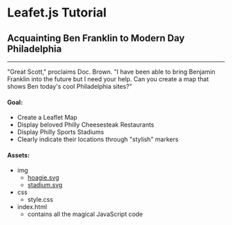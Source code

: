 Leafet.js Tutorial
======

## Acquainting Ben Franklin to Modern Day Philadelphia

------

"Great Scott," proclaims Doc. Brown. "I have been able to bring Benjamin Franklin into the future but
I need your help. Can you create a map that shows Ben today's cool Philadelphia sites?"

#### Goal:
- Create a Leaflet Map
- Display beloved Philly Cheesesteak Restaurants 
- Display Philly Sports Stadiums
- Clearly indicate their locations through "stylish" markers

#### Assets:
- img
	- [hoagie.svg]("http://www.clker.com/clipart-2004.html")
	- [stadium.svg]("https://commons.wikimedia.org/wiki/File:Plano_Antiguo_Estadio_Rommel_Fernandez.svg")
- css
	- style.css
- index.html
	- contains all the magical JavaScript code